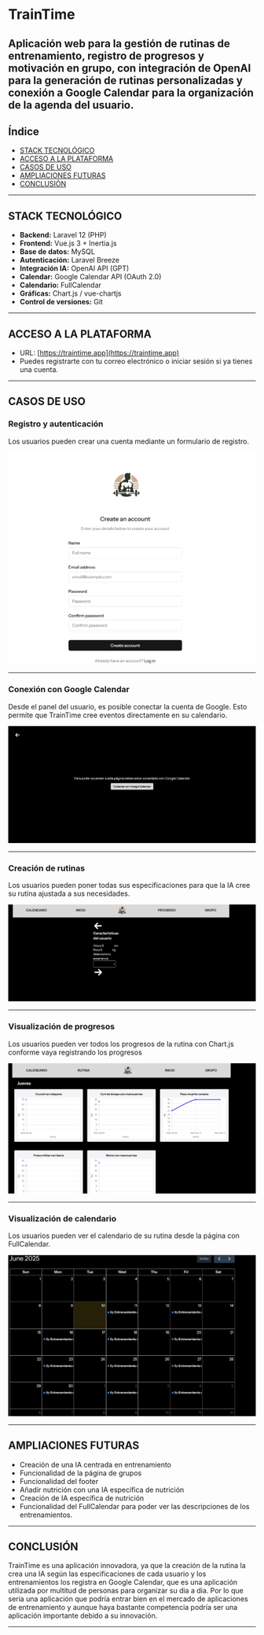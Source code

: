 # TrainTime

Aplicación web para la gestión de rutinas de entrenamiento, registro de progresos y motivación en grupo, con integración de **OpenAI** para la generación de rutinas personalizadas y conexión a **Google Calendar** para la organización de la agenda del usuario.
---

## Índice

- [STACK TECNOLÓGICO](#stack-tecnológico)  
- [ACCESO A LA PLATAFORMA](#acceso-a-la-plataforma)  
- [CASOS DE USO](#casos-de-uso)  
- [AMPLIACIONES FUTURAS](#ampliaciones-futuras)  
- [CONCLUSIÓN](#conclusión)

---

## STACK TECNOLÓGICO

- **Backend:** Laravel 12 (PHP)  
- **Frontend:** Vue.js 3 + Inertia.js  
- **Base de datos:** MySQL  
- **Autenticación:** Laravel Breeze  
- **Integración IA:** OpenAI API (GPT)  
- **Calendar:** Google Calendar API (OAuth 2.0)  
- **Calendario:** FullCalendar  
- **Gráficas:** Chart.js / vue-chartjs  
- **Control de versiones:** Git  

---

## ACCESO A LA PLATAFORMA

- URL: [https://traintime.app](https://traintime.app) 
- Puedes registrarte con tu correo electrónico o iniciar sesión si ya tienes una cuenta.

---

## CASOS DE USO

### Registro y autenticación

Los usuarios pueden crear una cuenta mediante un formulario de registro.

 
![Formulario de registro](./imagenesReadme/register.png)

---

### Conexión con Google Calendar

Desde el panel del usuario, es posible conectar la cuenta de Google. Esto permite que TrainTime cree eventos directamente en su calendario.
  
![Conexión con Google](./imagenesReadme/google_calendar.png)

---

### Creación de rutinas

Los usuarios pueden poner todas sus especificaciones para que la IA cree su rutina ajustada a sus necesidades.

![Editor de rutinas](./imagenesReadme/creacion_rutina.png)


---

### Visualización de progresos

Los usuarios pueden ver todos los progresos de la rutina con Chart.js conforme vaya registrando los progresos
  
![Visualizar progresos](./imagenesReadme/progresos.png)


---

### Visualización de calendario

Los usuarios pueden ver el calendario de su rutina desde la página con FullCalendar.

![Visualizar calendario](./imagenesReadme/calendario.png)


---



## AMPLIACIONES FUTURAS

- Creación de una IA centrada en entrenamiento  
- Funcionalidad de la página de grupos
- Funcionalidad del footer
- Añadir nutrición con una IA específica de nutrición 
- Creación de IA específica de nutrición 
- Funcionalidad del FullCalendar para poder ver las descripciones de los entrenamientos.  
---

## CONCLUSIÓN

TrainTime es una aplicación innovadora, ya que la creación de la rutina la crea una IA según las especificaciones de cada usuario y los entrenamientos los registra en Google Calendar, que es una aplicación utilizada por multitud de personas para organizar su dia a dia.  Por lo que seria una aplicación que podría entrar bien en el mercado de aplicaciones de entrenamiento y aunque haya bastante competencia podría ser una aplicación importante debido a su innovación.

---



